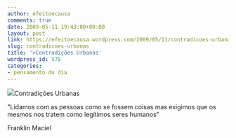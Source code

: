 ```yaml
---
author: efeitoecausa
comments: true
date: 2009-05-11 19:43:00+00:00
layout: post
link: https://efeitoecausa.wordpress.com/2009/05/11/contradicoes-urbanas/
slug: contradicoes-urbanas
title: '>Contradições Urbanas'
wordpress_id: 578
categories:
- pensamento do dia
---
```


>

[![](http://efeitoecausa.files.wordpress.com/2009/05/contradic3a7c3b5esurbanas.jpg?w=300)](http://efeitoecausa.files.wordpress.com/2009/05/contradic3a7c3b5esurbanas.jpg)Contradições Urbanas  
  
"Lidamos com as pessoas como se fossem coisas mas exigimos que os mesmos nos tratem como legítimos seres humanos"  
  
Franklin Maciel  

